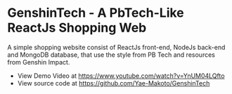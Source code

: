 # GenshinTech - A PbTech-Like ReactJs Shopping Web

A simple shopping website consist of ReactJs front-end, NodeJs back-end and MongoDB database, that use the style from PB Tech and resources from Genshin Impact.

- View Demo Video at https://www.youtube.com/watch?v=YnUM04LQfto
- View source code at https://github.com/Yae-Makoto/GenshinTech
